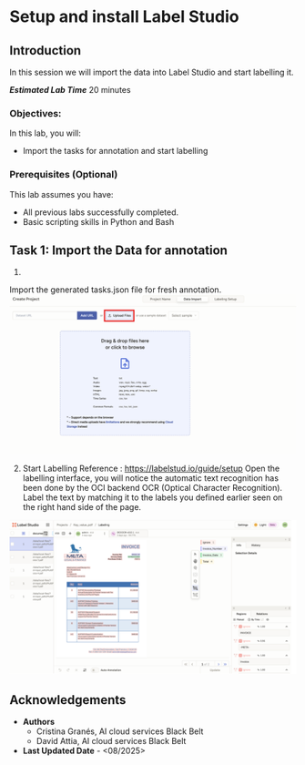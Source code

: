 # Setup and install Label Studio

## Introduction

In this session we will import the data into Label Studio and start labelling it.

***Estimated Lab Time*** 20 minutes


### Objectives:

In this lab, you will:
* Import the tasks for annotation and start labelling

### Prerequisites (Optional)

This lab assumes you have:
* All previous labs successfully completed.
* Basic scripting skills in Python and Bash

## Task 1: Import the Data for annotation

1. 
Import the generated tasks.json file for fresh annotation. 
 ![Import Data Image](images/upload_data.png)


2. Start Labelling
  Reference : https://labelstud.io/guide/setup
  Open the labelling interface, you will notice the automatic text recognition has been done by the OCI backend OCR (Optical Character Recognition). Label the text by matching it to the labels you defined earlier seen on the right hand side of the page.
  
  ![Labelling interface Image](images/labelling_interface.png)
  


## Acknowledgements
* **Authors** 
    - Cristina Granés, AI cloud services Black Belt
    - David Attia, AI cloud services Black Belt
* **Last Updated Date** - <08/2025>
